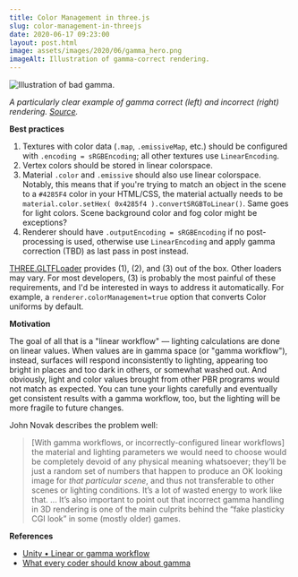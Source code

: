 ```yaml
---
title: Color Management in three.js
slug: color-management-in-threejs
date: 2020-06-17 09:23:00
layout: post.html
image: assets/images/2020/06/gamma_hero.png
imageAlt: Illustration of gamma-correct rendering.
---
```


![Illustration of bad gamma.](/assets/images/2020/06/gamma.png)

*A particularly clear example of gamma correct (left) and incorrect (right) rendering. [Source](https://blog.johnnovak.net/2016/09/21/what-every-coder-should-know-about-gamma/).*

**Best practices**

1. Textures with color data (`.map`, `.emissiveMap`, etc.) should be configured with `.encoding = sRGBEncoding`; all other textures use `LinearEncoding`.
2. Vertex colors should be stored in linear colorspace.
3. Material `.color` and `.emissive` should also use linear colorspace. Notably, this means that if you're trying to match an object in the scene to a `#4285F4` color in your HTML/CSS, the material actually needs to be `material.color.setHex( 0x4285f4 ).convertSRGBToLinear()`. Same goes for light colors. Scene background color and fog color might be exceptions?
4. Renderer should have `.outputEncoding = sRGBEncoding` if no post-processing is used, otherwise use `LinearEncoding` and apply gamma correction (TBD) as last pass in post instead.

[THREE.GLTFLoader](https://threejs.org/docs/#examples/en/loaders/GLTFLoader) provides (1), (2), and (3) out of the box. Other loaders may vary. For most developers, (3) is probably the most painful of these requirements, and I'd be interested in ways to address it automatically. For example, a `renderer.colorManagement=true` option that converts Color uniforms by default.

**Motivation**

The goal of all that is a "linear workflow" — lighting calculations are done on linear values. When values are in gamma space (or "gamma workflow"), instead, surfaces will respond inconsistently to lighting, appearing too bright in places and too dark in others, or somewhat washed out. And obviously, light and color values brought from other PBR programs would not match as expected. You can tune your lights carefully and eventually get consistent results with a gamma workflow, too, but the lighting will be more fragile to future changes.

John Novak describes the problem well:

> [With gamma workflows, or incorrectly-configured linear workflows] the material and lighting parameters we would need to choose would be completely devoid of any physical meaning whatsoever; they’ll be just a random set of numbers that happen to produce an OK looking image for *that particular scene*, and thus not transferable to other scenes or lighting conditions. It’s a lot of wasted energy to work like that. ... It’s also important to point out that incorrect gamma handling in 3D rendering is one of the main culprits behind the “fake plasticky CGI look” in some (mostly older) games.

**References**

- [Unity • Linear or gamma workflow](https://docs.unity3d.com/Manual/LinearRendering-LinearOrGammaWorkflow.html)
- [What every coder should know about gamma](https://blog.johnnovak.net/2016/09/21/what-every-coder-should-know-about-gamma/)
